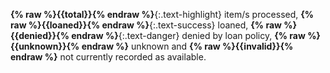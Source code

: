 __{% raw %}{{total}}{% endraw %}__{:.text-highlight} item/s processed, __{% raw %}{{loaned}}{% endraw %}__{:.text-success} loaned, __{% raw %}{{denied}}{% endraw %}__{:.text-danger} denied by loan policy, __{% raw %}{{unknown}}{% endraw %}__ unknown and __{% raw %}{{invalid}}{% endraw %}__ not currently recorded as available.